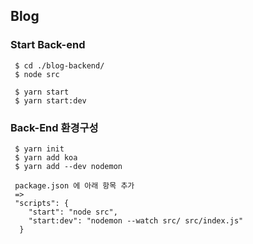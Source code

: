

## Blog

### Start Back-end
```
 $ cd ./blog-backend/
 $ node src

 $ yarn start
 $ yarn start:dev
```

### Back-End 환경구성
```
 $ yarn init
 $ yarn add koa
 $ yarn add --dev nodemon

 package.json 에 아래 항목 추가
 =>
 "scripts": {
    "start": "node src",
    "start:dev": "nodemon --watch src/ src/index.js"
  }

```
